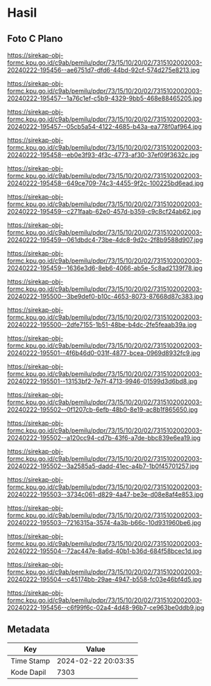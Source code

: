 # Hasil

## Foto C Plano

https://sirekap-obj-formc.kpu.go.id/c9ab/pemilu/pdpr/73/15/10/20/02/7315102002003-20240222-195456--ae6751d7-dfd6-44bd-92cf-574d275e8213.jpg

https://sirekap-obj-formc.kpu.go.id/c9ab/pemilu/pdpr/73/15/10/20/02/7315102002003-20240222-195457--1a76c1ef-c5b9-4329-9bb5-468e88465205.jpg

https://sirekap-obj-formc.kpu.go.id/c9ab/pemilu/pdpr/73/15/10/20/02/7315102002003-20240222-195457--05cb5a54-4122-4685-b43a-ea778f0af964.jpg

https://sirekap-obj-formc.kpu.go.id/c9ab/pemilu/pdpr/73/15/10/20/02/7315102002003-20240222-195458--eb0e3f93-4f3c-4773-af30-37ef09f3632c.jpg

https://sirekap-obj-formc.kpu.go.id/c9ab/pemilu/pdpr/73/15/10/20/02/7315102002003-20240222-195458--649ce709-74c3-4455-9f2c-100225bd6ead.jpg

https://sirekap-obj-formc.kpu.go.id/c9ab/pemilu/pdpr/73/15/10/20/02/7315102002003-20240222-195459--c271faab-62e0-457d-b359-c9c8cf24ab62.jpg

https://sirekap-obj-formc.kpu.go.id/c9ab/pemilu/pdpr/73/15/10/20/02/7315102002003-20240222-195459--061dbdc4-73be-4dc8-9d2c-2f8b9588d907.jpg

https://sirekap-obj-formc.kpu.go.id/c9ab/pemilu/pdpr/73/15/10/20/02/7315102002003-20240222-195459--1636e3d6-8eb6-4066-ab5e-5c8ad2139f78.jpg

https://sirekap-obj-formc.kpu.go.id/c9ab/pemilu/pdpr/73/15/10/20/02/7315102002003-20240222-195500--3be9def0-b10c-4653-8073-87668d87c383.jpg

https://sirekap-obj-formc.kpu.go.id/c9ab/pemilu/pdpr/73/15/10/20/02/7315102002003-20240222-195500--2dfe7155-1b51-48be-b4dc-2fe5feaab39a.jpg

https://sirekap-obj-formc.kpu.go.id/c9ab/pemilu/pdpr/73/15/10/20/02/7315102002003-20240222-195501--4f6b46d0-031f-4877-bcea-0969d8932fc9.jpg

https://sirekap-obj-formc.kpu.go.id/c9ab/pemilu/pdpr/73/15/10/20/02/7315102002003-20240222-195501--13153bf2-7e7f-4713-9946-01599d3d6bd8.jpg

https://sirekap-obj-formc.kpu.go.id/c9ab/pemilu/pdpr/73/15/10/20/02/7315102002003-20240222-195502--0f1207cb-6efb-48b0-8e19-ac8b1f865650.jpg

https://sirekap-obj-formc.kpu.go.id/c9ab/pemilu/pdpr/73/15/10/20/02/7315102002003-20240222-195502--a120cc94-cd7b-43f6-a7de-bbc839e6ea19.jpg

https://sirekap-obj-formc.kpu.go.id/c9ab/pemilu/pdpr/73/15/10/20/02/7315102002003-20240222-195502--3a2585a5-dadd-41ec-a4b7-1b0f45701257.jpg

https://sirekap-obj-formc.kpu.go.id/c9ab/pemilu/pdpr/73/15/10/20/02/7315102002003-20240222-195503--3734c061-d829-4a47-be3e-d08e8af4e853.jpg

https://sirekap-obj-formc.kpu.go.id/c9ab/pemilu/pdpr/73/15/10/20/02/7315102002003-20240222-195503--7216315a-3574-4a3b-b66c-10d931960be6.jpg

https://sirekap-obj-formc.kpu.go.id/c9ab/pemilu/pdpr/73/15/10/20/02/7315102002003-20240222-195504--72ac447e-8a6d-40b1-b36d-684f58bcec1d.jpg

https://sirekap-obj-formc.kpu.go.id/c9ab/pemilu/pdpr/73/15/10/20/02/7315102002003-20240222-195504--c45174bb-29ae-4947-b558-fc03e46bf4d5.jpg

https://sirekap-obj-formc.kpu.go.id/c9ab/pemilu/pdpr/73/15/10/20/02/7315102002003-20240222-195456--c6f99f6c-02a4-4d48-96b7-ce963be0ddb9.jpg


## Metadata

| Key        | Value               |
| ---------- | ------------------- |
| Time Stamp | 2024-02-22 20:03:35 |
| Kode Dapil | 7303                |



